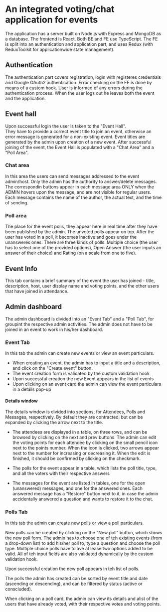 # An integrated voting/chat application for events

The application has a server built on Node.js with Express and MongoDB as a database.
The frontend is React.  Both BE and FE use TypeScript.
The FE is split into an authentication and application part, and uses Redux (with ReduxToolkit for applicationwide state management).

## Authentication
The authentication part covers registration, login with registeres credentials and Google OAuth2 authentication.
Error checking on the FE is done by means of a custom hook.
User is informed of any errors during the authentication process.
When the user logs out he leaves both the event and the application.

## Event hall
Upon successful login the user is taken to the "Event Hall".  
They have to provide a correct event title to join an event, otherwise an error message is generated for a non-existing event.
Event titles are generated by the admin upon creation of a new event.
After successful joining of the event, the Event Hall is populated with a "Chat Area" and a "Poll Area".

### Chat area
In this area the users can send messages addressed to the event admin/host.
Only the admin has the authority to answer/delete messages.  The correspondin buttons appear in each message area ONLY when the ADMIN hovers upon the message, and are not visible for regular users.
Each message contains the name of the author, the actual text, and the time of sending.

### Poll area
The place for the event polls, they appear here in real time after they have been published by the admin.
The unvoted polls appear on top.  After the user has voted in a poll, it becomes inactive and goes under the unansweres ones.
There are three kinds of polls: Multiple choice (the user has to select one of the provided options), Open Answer (the user inputs an answer of their choice) and Rating (on a scale from one to five).

## Event Info
This tab contains a brief summary of the event the user has joined - title, description, host, user display name and voting points, and the other users that have joined in attendance.

## Admin dashboard
The admin dashboard is divided into an "Event Tab" and a "Poll Tab", for groupint the respective admin activities.
The admin does not have to be joined in an event to work in his/her dashboard.

### Event Tab
In this tab the admin can create new events or view an event particulars.  

* When creating an event, the admin has to input a title and a description, and click on the "Create event" button.
* The event creation form is validated by the custom validation hook
* Upon successful creation the new Event appears in the list of events
* Upon clicking on an event card the admin can view the event particulars in a details pop-up

#### Details window
The details window is divided into sections, for Attendees, Polls and Messages, respectively.  By default they are contracted, but can be expanded by clicking the arrow next to the title.
* The attendees are displayed in a table, on three rows, and can be browsed by clicking on the next and prev buttons.
The admin can edit the voting points for each attendee by clicking on the small pencil icon next to the points number.  When the icon is clicked, two arrows appear next to the number for increasing or decreasing it.  When the edit is finished, it should be confirmed by clicking on the checkmark.

* The polls for the event appear in a table, which lists the poll title, type, and all the voters with their respective answers
 * The messages for the event are listed in tables, one for the open (unanswered) messages, and one for the answered ones.  Each answered message has a "Restore" button next to it, in case the admin accidentally answered a question and wants to restore it to the chat.

 ### Polls Tab
 In this tab the admin can create new polls or view a poll particulars.

 New polls can be created by clicking on the "New poll" button, which shows the new poll form.  The admin has to choose one of teh existing events (from a drop-down list) to add his/her poll to, type a question and choose the poll type.  Multiple choice polls have to ave at lease two options added to be valid.  All of teh input fields are also validated dynamically by the custom validation hook.

 Upon successful creation the new poll appears in teh list of polls.

 The polls the admin has created can be sorted by event title and date (ascending or descending), and can be filtered by status (active or conscluded).

 When clicking on a poll card, the admin can view its details and alist of the users that have already voted, with their respective votes and voting points.